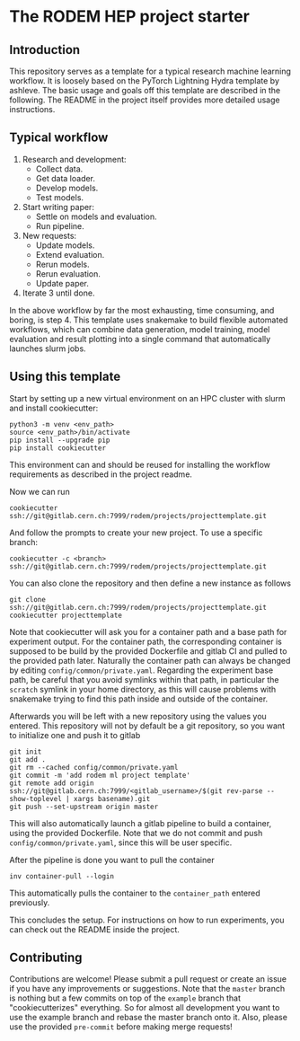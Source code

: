 # The RODEM HEP project starter

## Introduction

This repository serves as a template for a typical research machine learning workflow.
It is loosely based on the PyTorch Lightning Hydra template by ashleve.
The basic usage and goals off this template are described in the following.
The README in the project itself provides more detailed usage instructions.

## Typical workflow
1) Research and development:
    * Collect data.
    * Get data loader.
    * Develop models.
    * Test models.
2) Start writing paper:
    * Settle on models and evaluation.
    * Run pipeline.
3) New requests:
    * Update models.
    * Extend evaluation.
    * Rerun models.
    * Rerun evaluation.
    * Update paper.
4) Iterate 3 until done.

In the above workflow by far the most exhausting, time consuming, and boring, is step 4.
This template uses snakemake to build flexible automated workflows, which can combine
data generation, model training, model evaluation and result plotting into a
single command that automatically launches slurm jobs.

## Using this template
Start by setting up a new virtual environment on an HPC cluster with slurm and
install cookiecutter:
```
python3 -m venv <env_path>
source <env_path>/bin/activate
pip install --upgrade pip
pip install cookiecutter
```
This environment can and should be reused for installing the
workflow requirements as described in the project readme.

Now we can run
```
cookiecutter ssh://git@gitlab.cern.ch:7999/rodem/projects/projecttemplate.git
```
And follow the prompts to create your new project.
To use a specific branch:
```
cookiecutter -c <branch> ssh://git@gitlab.cern.ch:7999/rodem/projects/projecttemplate.git
```
You can also clone the repository and then define a new instance as follows
```
git clone ssh://git@gitlab.cern.ch:7999/rodem/projects/projecttemplate.git
cookiecutter projecttemplate
```
Note that cookiecutter will ask you for a container path and a base path for
experiment output.
For the container path, the corresponding container is supposed to be build by the provided Dockerfile
and gitlab CI and pulled to the provided path later.
Naturally the container path can always be changed by editing `config/common/private.yaml`.
Regarding the experiment base path, be careful that you avoid symlinks within
that path, in particular the `scratch` symlink in your home directory, as this
will cause problems with snakemake trying to find this path inside and outside
of the container.

Afterwards you will be left with a new repository using the values you entered.
This repository will not by default be a git repository, so you want to
initialize one and push it to gitlab
```
git init
git add .
git rm --cached config/common/private.yaml
git commit -m 'add rodem ml project template'
git remote add origin ssh://git@gitlab.cern.ch:7999/<gitlab_username>/$(git rev-parse --show-toplevel | xargs basename).git
git push --set-upstream origin master
```
This will also automatically launch a gitlab pipeline to build a container,
using the provided Dockerfile.
Note that we do not commit and push `config/common/private.yaml`, since this will be
user specific.

After the pipeline is done you want to pull the container
```
inv container-pull --login
```
This automatically pulls the container to the `container_path` entered
previously.

This concludes the setup.
For instructions on how to run experiments, you can check out the README inside the project.

## Contributing

Contributions are welcome! Please submit a pull request or create an issue if you have any improvements or suggestions.
Note that the `master` branch is nothing but a few commits on top of the `example` branch that
"cookiecutterizes" everything.
So for almost all development you want to use the example branch and rebase the
master branch onto it.
Also, please use the provided `pre-commit` before making merge requests!
